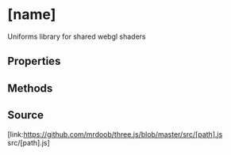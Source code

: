 # [name]

Uniforms library for shared webgl shaders

## Properties

## Methods

## Source

[link:https://github.com/mrdoob/three.js/blob/master/src/[path].js
src/[path].js]

